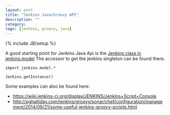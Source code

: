 ```yaml
---
layout: post
title: "Jenkins Java/Groovy API"
description: ""
category: 
tags: [jenkins, groovy, java]
---
```

{% include JB/setup %}


A good starting point for Jenkins Java Api is the 
[Jenkins class in jenkins.model](http://javadoc.jenkins-ci.org/jenkins/model/Jenkins.html)
The accessor to get the jenkins singleton can be found there.

<pre><code>import jenkins.model.*

Jenkins.getInstance()
</code></pre>


Some examples can also be found here: 

* <https://wiki.jenkins-ci.org/display/JENKINS/Jenkins+Script+Console>
* <http://pghalliday.com/jenkins/groovy/sonar/chef/configuration/management/2014/09/21/some-useful-jenkins-groovy-scripts.html>

